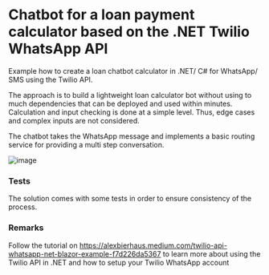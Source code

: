 # Chatbot for a loan payment calculator based on the .NET Twilio WhatsApp API
Example how to create a loan chatbot calculator in .NET/ C# for WhatsApp/ SMS using the Twilio API.

The approach is to build a lightweight loan calculator bot without using to much dependencies that can be deployed and used within minutes. 
Calculation and input checking is done at a simple level. Thus, edge cases and complex inputs are not considered.

The chatbot takes the WhatsApp message and implements a basic routing service for providing a multi step conversation.

![image](https://user-images.githubusercontent.com/18400458/108873862-db372f00-75fb-11eb-92e7-62c95b8f3caf.png)

### Tests
The solution comes with some tests in order to ensure consistency of the process.

### Remarks
Follow the tutorial on https://alexbierhaus.medium.com/twilio-api-whatsapp-net-blazor-example-f7d226da5367 to learn more about using the Twilio API in .NET and how to setup your Twilio WhatsApp account